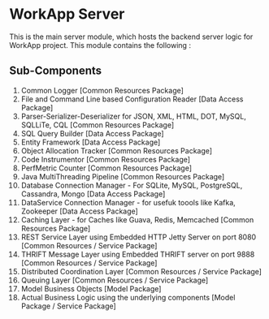 # WorkApp Server

This is the main server module, which hosts the backend server logic for WorkApp project. This module contains the following : 

## Sub-Components

  1. Common Logger [Common Resources Package]
  2. File and Command Line based Configuration Reader [Data Access Package]
  3. Parser-Serializer-Deserializer for JSON, XML, HTML, DOT, MySQL, SQLLiTe, CQL [Common Resources Package]
  4. SQL Query Builder [Data Access Package]
  5. Entity Framework  [Data Access Package]  
  6. Object Allocation Tracker [Common Resources Package]
  7. Code Instrumentor [Common Resources Package]
  8. PerfMetric Counter [Common Resources Package]  
  9. Java MultiThreading Pipeline [Common Resources Package]
  10. Database Connection Manager - For SQLite, MySQL, PostgreSQL, Cassandra, Mongo [Data Access Package]
  11. DataService Connection Manager - for usefuk toools like Kafka, Zookeeper [Data Access Package]  
  12. Caching Layer - for Caches like Guava, Redis, Memcached [Common Resources Package]  
  13. REST Service Layer using Embedded HTTP Jetty Server on port 8080 [Common Resources / Service Package]
  14. THRIFT Message Layer using Embedded THRIFT server on port 9888 [Common Resources / Service Package]
  15. Distributed Coordination Layer [Common Resources / Service Package]
  16. Queuing Layer [Common Resources / Service Package]
  16. Model Business Objects [Model Package]
  17. Actual Business Logic using the underlying components [Model Package / Service Package]
  
  
  

